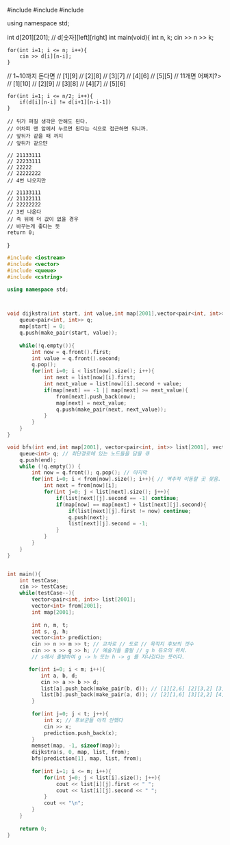 #include <iostream>
#include <vector>
#include <string>

using namespace std;

int d[201][201]; // d[숫자][left][right]
int main(void){
    int n, k;
    cin >> n >> k;

    
    for(int i=1; i <= n; i++){
        cin >> d[i][n-i];
    }
    
//     1~10까지 돈다면
    // [1][9]
    // [2][8]
    // [3][7]
    // [4][6]
    // [5][5]
//     11개면 어쩌지?>
    // [1][10]
    // [2][9]
    // [3][8]
    // [4][7]
    // [5][6]
    
    for(int i=1; i <= n/2; i++){
        if(d[i][n-i] != d[i+1][n-i-1])
    }

    // 뒤가 퍼질 생각은 안해도 된다.
    // 어차피 맨 앞에서 누르면 된다는 식으로 접근하면 되니까.
    // 앞뒤가 같을 때 까지
    // 앞뒤가 같으먄
    
    // 21133111
    // 22233111
    // 22222
    // 22222222
    // 4번 나오지만
    
    // 21133111
    // 21122111
    // 22222222
    // 3번 나온다
    // 즉 뒤에 더 값이 없을 경우
    // 바꾸는게 좋다는 뜻
    return 0;
}

```c++
#include <iostream>
#include <vector>
#include <queue>
#include <cstring>

using namespace std;



void dijkstra(int start, int value,int map[2001],vector<pair<int, int>> list[2001], vector<int> from[2001]){
    queue<pair<int, int>> q;
    map[start] = 0;
    q.push(make_pair(start, value));
    
    while(!q.empty()){
        int now = q.front().first;
        int value = q.front().second;
        q.pop();
        for(int i=0; i < list[now].size(); i++){
            int next = list[now][i].first;
            int next_value = list[now][i].second + value;
            if(map[next] == -1 || map[next] >= next_value){
                from[next].push_back(now);
                map[next] = next_value;
                q.push(make_pair(next, next_value));
            }
        }
    }
}

void bfs(int end,int map[2001], vector<pair<int, int>> list[2001], vector<int> from[2001]) {
    queue<int> q; // 최단경로에 있는 노드들을 담을 큐
    q.push(end);
    while (!q.empty()) {
        int now = q.front(); q.pop(); // 마지막
        for(int i=0; i < from[now].size(); i++){ // 역추적 이동할 곳 찾음.
            int next = from[now][i];
            for(int j=0; j < list[next].size(); j++){
                if(list[next][j].second == -1) continue;
                if(map[now] == map[next] + list[next][j].second){
                    if(list[next][j].first != now) continue;
                    q.push(next);
                    list[next][j].second = -1;
                }
            }
        }
    }
}


int main(){
    int testCase;
    cin >> testCase;
    while(testCase--){
        vector<pair<int, int>> list[2001];
        vector<int> from[2001];
        int map[2001];
        
        int n, m, t;
        int s, g, h;
        vector<int> prediction;
        cin >> n >> m >> t; // 교차로 // 도로 // 목적지 후보의 갯수
        cin >> s >> g >> h; // 예술가들 출발 // g h 듀오의 위치.
        // s에서 출발하여 g -> h 또는 h -> g 를 지나갔다는 뜻이다.

       for(int i=0; i < m; i++){
           int a, b, d;
           cin >> a >> b >> d;
           list[a].push_back(make_pair(b, d)); // [1][2,6] [2][3,2] [3][4,5]
           list[b].push_back(make_pair(a, d)); // [2][1,6] [3][2,2] [4][3,5]
        }
        
        for(int j=0; j < t; j++){
            int x; // 후보군들 아직 안했다
            cin >> x;
            prediction.push_back(x);
        }
        memset(map, -1, sizeof(map));
        dijkstra(s, 0, map, list, from);
        bfs(prediction[1], map, list, from);
        
        for(int i=1; i <= m; i++){
            for(int j=0; j < list[i].size(); j++){
                cout << list[i][j].first << " ";
                cout << list[i][j].second << " ";
            }
            cout << "\n";
        }
    }
    
    return 0;
}

```
